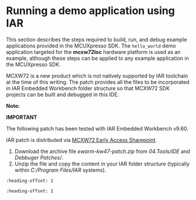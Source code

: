 # Running a demo application using IAR 

This section describes the steps required to build, run, and debug example applications provided in the MCUXpresso SDK. The `hello_world` demo application targeted for the **mcxw72loc** hardware platform is used as an example, although these steps can be applied to any example application in the MCUXpresso SDK.

MCXW72 is a new product which is not natively supported by IAR toolchain at the time of this writing. The patch provides all the files to be incorporated in IAR Embedded Workbench folder structure so that MCXW72 SDK projects can be built and debugged in this IDE.

**Note:**

**IMPORTANT**

The following patch has been tested with IAR Embedded Workbench v9.60.

IAR patch is distributed via [MCXW72 Early Access Sharepoint](https://nxp1.sharepoint.com/:f:/r/teams/ext131/kw47/Documents/04.%20Tools?csf=1&web=1&e=jC9eU9).

1.  Download the archive file *ewarm-kw47-patch.zip* from *04.Tools/IDE* and *Debbuger Patches/*.
2.  Unzip the file and copy the content in your IAR folder structure \(typically within *C:/Program Files/IAR* systems\).


```{include} ../topics/iar_building_an_example_application.md
:heading-offset: 1
```

```{include} ../topics/iar_running_an_example_application.md
:heading-offset: 1
```

